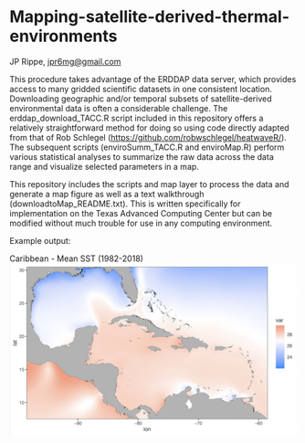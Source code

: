 # Mapping-satellite-derived-thermal-environments

JP Rippe, jpr6mg@gmail.com

This procedure takes advantage of the ERDDAP data server, which provides access to many gridded scientific datasets in one consistent location. Downloading geographic and/or temporal subsets of satellite-derived environmental data is often a considerable challenge. The erddap_download_TACC.R script included in this repository offers a relatively straightforward method for doing so using code directly adapted from that of Rob Schlegel (https://github.com/robwschlegel/heatwaveR/). The subsequent scripts (enviroSumm_TACC.R and enviroMap.R) perform various statistical analyses to summarize the raw data across the data range and visualize selected parameters in a map.

This repository includes the scripts and map layer to process the data and generate a map figure as well as a text walkthrough (downloadtoMap_README.txt). This is written specifically for implementation on the Texas Advanced Computing Center but can be modified without much trouble for use in any computing environment.

Example output:

Caribbean - Mean SST (1982-2018)
![Caribbean - Mean SST (1982-2018)](/meanSST_Carib.png)
